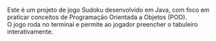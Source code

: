 Este é um projeto de jogo Sudoku desenvolvido em Java, com foco em praticar conceitos de Programação Orientada a Objetos (POO).  
O jogo roda no terminal e permite ao jogador preencher o tabuleiro interativamente. 
